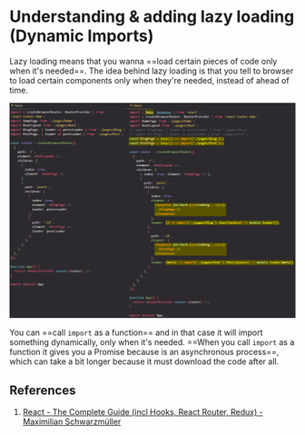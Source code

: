 # Understanding & adding lazy loading (Dynamic Imports)

Lazy loading means that you wanna ==load certain pieces of code only when it's needed==. The idea behind lazy loading is that you tell to browser to load certain components only when they're needed, instead of ahead of time.

![Lazy_loading](../../img/Lazy_loading.jpg)

You can ==call `import` as a function== and in that case it will import something dynamically, only when it's needed. ==When you call `import` as a function it gives you a Promise because is an asynchronous process==, which can take a bit longer because it must download the code after all.

## References

1. [React - The Complete Guide (incl Hooks, React Router, Redux) - Maximilian Schwarzmüller](https://www.udemy.com/course/react-the-complete-guide-incl-redux/)